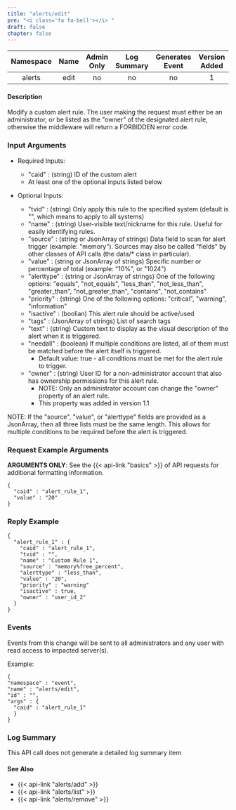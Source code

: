 ```yaml
---
title: "alerts/edit"
pre: "<i class='fa fa-bell'></i> "
draft: false
chapter: false
---
```


| Namespace | Name | Admin Only | Log Summary | Generates Event | Version Added
|:----------------:|:--------:|:--------:|:--------:|:--------:|:---:|
| alerts | edit | no | no | no | 1 |

#### Description
Modify a custom alert rule. The user making the request must either be an administrator, or be listed as the "owner" of the designated alert rule, otherwise the middleware will return a FORBIDDEN error code.

### Input Arguments
* Required Inputs:
   * "caid" : (string) ID of the custom alert
   * At least one of the optional inputs listed below

* Optional Inputs:
   * "tvid" : (string) Only apply this rule to the specified system (default is "", which means to apply to all systems)
   * "name" : (string) User-visible text/nickname for this rule. Useful for easily identifying rules.
   * "source" : (string or JsonArray of strings) Data field to scan for alert trigger (example: "memory"). Sources may also be called "fields" by other classes of API calls (the data/* class in particular).
   * "value" : (string or JsonArray of strings) Specific number or percentage of total (example: "10%", or "1024")
   * "alerttype" : (string or JsonArray of strings) One of the following options: "equals", "not_equals", "less_than", "not_less_than", "greater_than", "not_greater_than", "contains", "not_contains"
   * "priority" : (string) One of the following options: "critical", "warning", "information"
   * "isactive" : (boolian) This alert rule should be active/used
   * "tags" : (JsonArray of strings) List of search tags
   * "text" : (string) Custom text to display as the visual description of the alert when it is triggered.
   * "needall" : (boolean) If multiple conditions are listed, all of them must be matched before the alert itself is triggered.
      * Default value: true - all conditions must be met for the alert rule to trigger.
   * "owner" : (string) User ID for a non-administrator account that also has ownership permissions for this alert rule.
      * NOTE: Only an administrator account can change the "owner" property of an alert rule.
      * This property was added in version 1.1

NOTE: If the "source", "value", or "alerttype" fields are provided as a JsonArray, then all three lists must be the same length. This allows for multiple conditions to be required before the alert is triggered.

### Request Example Arguments
**ARGUMENTS ONLY**: See the {{< api-link "basics" >}} of API requests for additional formatting information.

```
{
  "caid" : "alert_rule_1",
  "value" : "20"
}
```

### Reply Example
```
{
  "alert_rule_1" : {
    "caid" : "alert_rule_1",
    "tvid" : "",
    "name" : "Custom Rule 1",
    "source" : "memory%free_percent",
    "alerttype" : "less_than",
    "value" : "20",
    "priority" : "warning"
    "isactive" : true,
    "owner" : "user_id_2"
  }
}
```

### Events
Events from this change will be sent to all administrators and any user with read access to impacted server(s). 

Example:
```
{
"namespace" : "event",
"name" : "alerts/edit",
"id" : "",
"args" : {
  "caid" : "alert_rule_1"
  }
}
```

### Log Summary
This API call does not generate a detailed log summary item


#### See Also
* {{< api-link "alerts/add" >}}
* {{< api-link "alerts/list" >}}
* {{< api-link "alerts/remove" >}}
